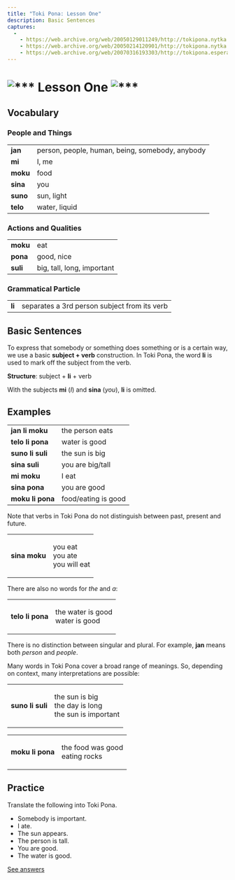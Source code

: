 ```yaml
---
title: "Toki Pona: Lesson One"
description: Basic Sentences
captures:
  -
    - https://web.archive.org/web/20050129011249/http://tokipona.nytka.org:80/about/lesson/tp1.html
    - https://web.archive.org/web/20050214120901/http://tokipona.nytka.org:80/about/lesson/tp1.html
    - https://web.archive.org/web/20070316193303/http://tokipona.esperanto-jeunes.org:80/about/lesson/tp1.html
---
```


# ![***](/images/Sonja/swirl.gif)  Lesson One ![***](/images/Sonja/swirl.gif)

## Vocabulary
### People and Things
|          |                                                 |
| -------- | ----------------------------------------------- |
| **jan**  | person, people, human, being, somebody, anybody |
| **mi**   | I, me                                           |
| **moku** | food                                            |
| **sina** | you                                             |
| **suno** | sun, light                                      |
| **telo** | water, liquid                                   |
### Actions and Qualities
|          |                            |
| -------- | -------------------------- |
| **moku** | eat                        |
| **pona** | good, nice                 |
| **suli** | big, tall, long, important |
### Grammatical Particle
|        |                                              |
| ------ | -------------------------------------------- |
| **li** | separates a 3rd person subject from its verb |

 

## Basic Sentences

To express that somebody or something does something or is a certain way, we use a basic **subject + verb** construction.
In Toki Pona, the word **li** is used to mark off the subject from the verb.

**Structure**: subject + **li** + verb

With the subjects **mi** (_I_) and **sina** (_you_), **li** is omitted.

 

## Examples
|                 |                     |
|-----------------|---------------------|
|**jan li moku**  | the person eats     |
|**telo li pona** | water is good       |
|**suno li suli** | the sun is big      |
|**sina suli**    | you are big/tall    |
|**mi moku**      | I eat               |
|**sina pona**    | you are good        |
|**moku li pona** | food/eating is good |

Note that verbs in Toki Pona do not distinguish between past, present and future.
<table>
<td>

**sina moku**
<td> 

you eat  
you ate  
you will eat
</table>

There are also no words for _the_ and _a_:
<table>
<td>

**telo li pona**
<td>

the water is good  
water is good
</table>

There is no distinction between singular and plural. For example, **jan** means both _person_ and _people_.

Many words in Toki Pona cover a broad range of meanings. So, depending on context, many interpretations are possible:
<table>
<td>

**suno li suli**
<td>

the sun is big  
the day is long  
the sun is important  
</table>
<table>
<td>

**moku li pona**
<td>

the food was good  
eating rocks
</table>
 

## Practice

Translate the following into Toki Pona.

- Somebody is important. 
- I ate.
- The sun appears. 
- The person is tall. 
- You are good. 
- The water is good. 

[See answers](ans1)